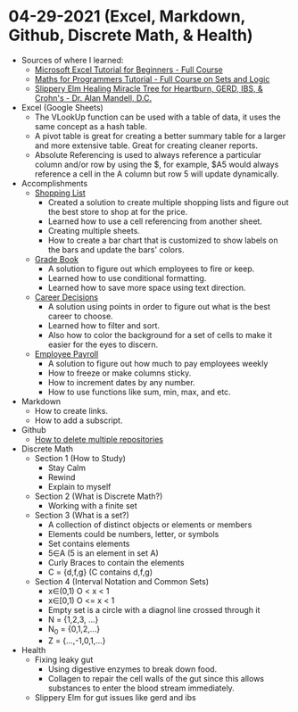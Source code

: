 # 04-29-2021 (Excel, Markdown, Github, Discrete Math, & Health)
- Sources of where I learned:
  - [Microsoft Excel Tutorial for Beginners - Full Course](https://www.youtube.com/watch?v=Vl0H-qTclOg&list=PLoXoLJVIzlzGTC_42Lj-NQMcrkURZmzvw&index=1&t=7957s)
  - [Maths for Programmers Tutorial - Full Course on Sets and Logic](https://www.youtube.com/watch?v=2SpuBqvNjHI&list=PLoXoLJVIzlzGTC_42Lj-NQMcrkURZmzvw&index=2)
  - [Slippery Elm Healing Miracle Tree for Heartburn, GERD, IBS, & Crohn's - Dr. Alan Mandell, D.C.](https://www.youtube.com/watch?v=npymwWbIy78)
- Excel (Google Sheets)
  - The VLookUp function can be used with a table of data, it uses the same concept as a hash table.
  - A pivot table is great for creating a better summary table for a larger and more extensive table. Great for creating cleaner reports.
  - Absolute Referencing is used to always reference a particular column and/or row by using the $, for example, $A5 would always reference a cell in the A column but row 5 will update dynamically.
- Accomplishments
  - [Shopping List](https://docs.google.com/spreadsheets/d/1mRsChSTm1CfoF4HEZu0vmte9laHg62hNWTnjNsKuR74/edit?usp=sharing)
    - Created a solution to create multiple shopping lists and figure out the best store to shop at for the price.
    - Learned how to use a cell referencing from another sheet.
    - Creating multiple sheets.
    - How to create a bar chart that is customized to show labels on the bars and update the bars' colors.
  - [Grade Book](https://docs.google.com/spreadsheets/d/1uF-cukxcofrYKLXRYyq8keEJuX8RXFb2b6inEcXpaVA/edit?usp=sharing)
    - A solution to figure out which employees to fire or keep.
    - Learned how to use conditional formatting.
    - Learned how to save more space using text direction.
  - [Career Decisions](https://docs.google.com/spreadsheets/d/1tdNtu-tR5n2RgmeEqtq53Kv8KiP97Y1A65o_MKmxRDg/edit?usp=sharing)
    - A solution using points in order to figure out what is the best career to choose.
    - Learned how to filter and sort.
    - Also how to color the background for a set of cells to make it easier for the eyes to discern.
  - [Employee Payroll](https://docs.google.com/spreadsheets/d/13ftt0Ru9R4SzQDyWMGfIFRppnE9_Ly2NWP-1bTgY90g/edit?usp=sharing)
    - A solution to figure out how much to pay employees weekly
    - How to freeze or make columns sticky.
    - How to increment dates by any number.
    - How to use functions like sum, min, max, and etc.
- Markdown
  - How to create links.
  - How to add a subscript.
- Github
  - [How to delete multiple repositories](https://reporemover.xyz/)
- Discrete Math
  - Section 1 (How to Study)
    - Stay Calm
    - Rewind
    - Explain to myself
  - Section 2 (What is Discrete Math?)
    - Working with a finite set
  - Section 3 (What is a set?)
    - A collection of distinct objects or elements or members
    - Elements could be numbers, letter, or symbols
    - Set contains elements
    - 5∈A (5 is an element in set A)
    - Curly Braces to contain the elements
    - C = {d,f,g} (C contains d,f,g)
  - Section 4 (Interval Notation and Common Sets)
    - x∈(0,1) O < x < 1
    - x∈\[0,1) O <= x < 1
    - Empty set is a circle with a diagnol line crossed through it
    - N = {1,2,3, ...}
    - N<sub>0</sub> = {0,1,2,...}
    - Z = {...,-1,0,1,...}
- Health
  - Fixing leaky gut
    - Using digestive enzymes to break down food.
    - Collagen to repair the cell walls of the gut since this allows substances to enter the blood stream immediately.
  - Slippery Elm for gut issues like gerd and ibs  
